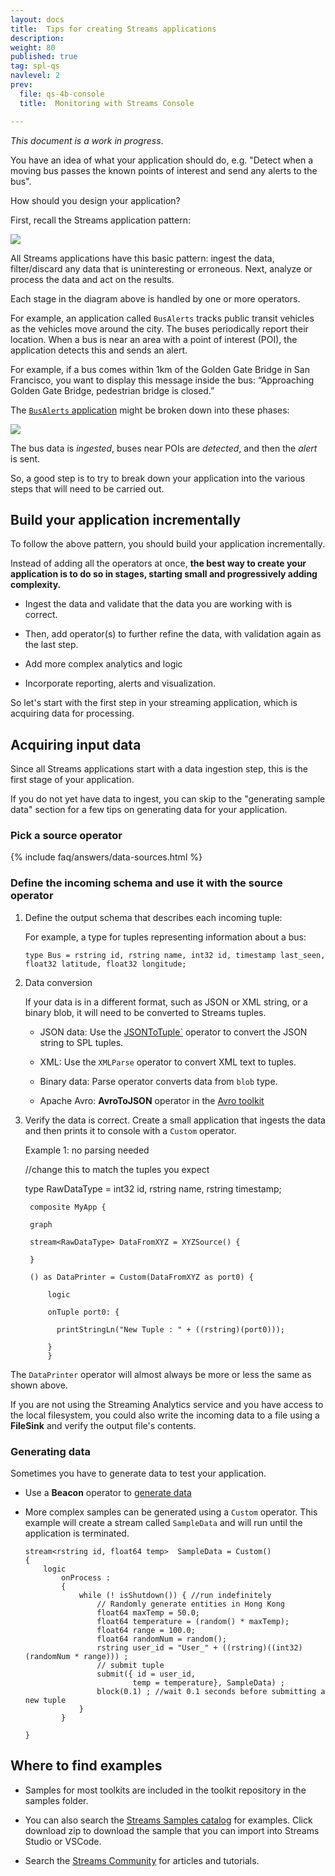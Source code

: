 ```yaml
---
layout: docs
title:  Tips for creating Streams applications
description:
weight: 80
published: true
tag: spl-qs
navlevel: 2
prev:
  file: qs-4b-console
  title:  Monitoring with Streams Console

---
```



*This document is a work in progress*.

You have an idea of what your application should do, e.g. "Detect when a moving bus passes the known points of interest and send any alerts to the bus".

How should you design your application?

First, recall the Streams application pattern:

![](/streamsx.documentation/images/atom/jpg/pattern.jpg)

All Streams applications have this basic pattern: ingest the data, filter/discard any data that is uninteresting or erroneous. Next, analyze or process the data and act on the results.

Each stage in the diagram above is handled by one or more operators.


For example, an application called `BusAlerts` tracks public transit vehicles as the vehicles move around the city. The buses periodically report their location. When a bus is near an area with a point of interest (POI), the application detects this and sends an alert.

For example, if a bus comes within 1km of the Golden Gate Bridge in San Francisco, you want to display this message inside the bus: “Approaching Golden Gate Bridge, pedestrian bridge is closed.”

The [`BusAlerts` application](https://developer.ibm.com/streamsdev/docs/common-patterns-tracking-moving-objects-streams-part-2-geofencing/) might be broken down into these phases:

![](/streamsx.documentation/images/atom/jpg/phases2.jpg)

The bus data is *ingested*, buses near POIs are *detected*, and then the
*alert* is sent.

So, a good step is to try to break down your application into the various steps that will need to be carried out.

Build your application incrementally
------

To follow the above pattern, you should build your application incrementally.

Instead of adding all the operators at once, **the best way to create your application is to do so in stages, starting small and progressively adding complexity.**

-   Ingest the data and validate that the data you are working with is
    correct.

-   Then, add operator(s) to further refine the data, with validation again as the last step.

-   Add more complex analytics and logic

-   Incorporate reporting, alerts and visualization.

So let's start with the first step in your streaming application, which is acquiring data for processing.

Acquiring input data
--------

Since all Streams applications start with a data ingestion step, this is the first stage of your application.

If you do not yet have data to ingest, you can skip to the "generating sample data" section for a few tips on generating data for your application.

### Pick a source operator

{% include faq/answers/data-sources.html %}


### Define the incoming schema and use it with the source operator

1. Define the output schema that describes each incoming tuple:

    For example, a type for tuples representing information about a bus:
    
     `type Bus = rstring id, rstring name, int32 id, timestamp last_seen, float32 latitude, float32 longitude;`

2. Data conversion

    If your data is in a different format, such as JSON or XML string, or a binary blob, it will need to be converted to Streams tuples.

    - JSON data: Use the [JSONToTuple`](https://github.com/IBMStreams/streamsx.json/wiki/JSONToTuple-Operator) operator to convert the JSON string to SPL tuples.

    - XML: Use the `XMLParse` operator to convert XML text to tuples.

    - Binary data: Parse operator converts data from `blob` type.
  
    - Apache Avro: **AvroToJSON** operator in the [Avro toolkit](https://github.com/IBMStreams/streamsx.avro)


3. Verify the data is correct. Create a small application that ingests the data and then prints it to console with a `Custom` operator.

    Example 1: no parsing needed

    //change this to match the tuples you expect

    type RawDataType = int32 id, rstring name, rstring timestamp;

        composite MyApp {

        graph

        stream<RawDataType> DataFromXYZ = XYZSource() {

        }

        () as DataPrinter = Custom(DataFromXYZ as port0) {

            logic

            onTuple port0: {

              printStringLn("New Tuple : " + ((rstring)(port0)));

            }
            }

The `DataPrinter` operator will almost always be more or less the same as shown above.

If you are not using the Streaming Analytics service and you have access to the local filesystem, you could also write the incoming data to a file using a **FileSink** and verify the output file's contents.


### Generating data

Sometimes you have to generate data to test your application.


-   Use a **Beacon** operator to [generate data](https://github.com/IBMStreams/samples/blob/main/Examples-for-beginners/003_sink_at_work/sample/sink_at_work.spl#L16)

-   More complex samples can be generated using a `Custom` operator. This example will create a stream called `SampleData` and will run until the application is terminated.
    
    	stream<rstring id, float64 temp>  SampleData = Custom()
		{
			logic
				onProcess :
				{
					while (! isShutdown()) { //run indefinitely
						// Randomly generate entities in Hong Kong
						float64 maxTemp = 50.0;
						float64 temperature = (random() * maxTemp);
                        float64 range = 100.0;
						float64 randomNum = random();
	                    rstring user_id = "User_" + ((rstring)((int32)(randomNum * range))) ;
						// submit tuple
						submit({ id = user_id, 
                                temp = temperature}, SampleData) ;
						block(0.1) ; //wait 0.1 seconds before submitting a new tuple
					}
				}

		}


## Where to find examples

-   Samples for most toolkits are included in the toolkit repository in
    the samples folder.

-   You can also search the [Streams Samples catalog](https://ibmstreams.github.io/samples) for examples. Click
    download zip to download the sample that you can import into Streams
    Studio or VSCode.

-  Search the [Streams Community](https://ibm.biz/streams-community) for articles and tutorials.
